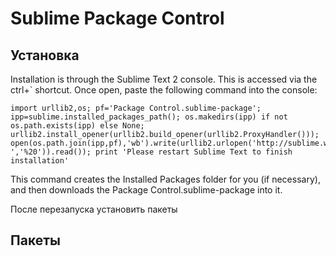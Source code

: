 Sublime Package Control
=======================

Установка
---------

Installation is through the Sublime Text 2 console. This is accessed via the ctrl+` shortcut.
Once open, paste the following command into the console:

    import urllib2,os; pf='Package Control.sublime-package'; ipp=sublime.installed_packages_path(); os.makedirs(ipp) if not os.path.exists(ipp) else None; urllib2.install_opener(urllib2.build_opener(urllib2.ProxyHandler())); open(os.path.join(ipp,pf),'wb').write(urllib2.urlopen('http://sublime.wbond.net/'+pf.replace(' ','%20')).read()); print 'Please restart Sublime Text to finish installation'

This command creates the Installed Packages folder for you (if necessary), and then downloads the Package Control.sublime-package into it.

После перезапуска установить пакеты

Пакеты
------
